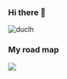 ### Hi there 👋

<img className='trophy'
          src='https://github-profile-trophy.vercel.app/?username=lhduc94'
          alt='duclh'
          />

### My road map

<a href="https://datasciencedances.com/roadmap/datascientist"><img src="https://i.pinimg.com/736x/fb/64/ba/fb64ba4b94d46350e588fa16f6e21189.jpg"></a>
